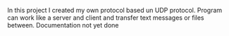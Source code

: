 In this project I created my own protocol based un UDP protocol. Program can work like a server and client and transfer text messages or files between. Documentation not yet done
